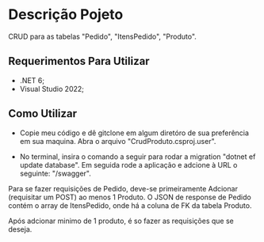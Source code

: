 # Descrição Pojeto
CRUD para as tabelas "Pedido", "ItensPedido", "Produto".

## Requerimentos Para Utilizar
- .NET 6;
- Visual Studio 2022;

## Como Utilizar
- Copie meu código e dê gitclone em algum diretóro de sua preferência em sua maquina.
Abra o arquivo "CrudProduto.csproj.user".

- No terminal, insira o comando a seguir para rodar a migration "dotnet ef update database". 
Em seguida rode a aplicação e adcione à URL o seguinte: "/swagger".

Para se fazer requisições de Pedido, deve-se primeiramente Adcionar (requisitar um POST) ao menos 1 Produto.
O JSON de response de Pedido contém o array de ItensPedido, onde há a coluna de FK da tabela Produto.

Após adcionar minimo de 1 produto, é so fazer as requisições que se deseja.


